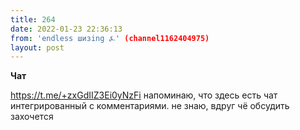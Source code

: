 ```yaml
---
title: 264
date: 2022-01-23 22:36:13
from: 'endless шизing ⍼' (channel1162404975)
layout: post
---
```


**Чат**

<https://t.me/+zxGdIIZ3Ei0yNzFi> напоминаю, что здесь есть чат интегрированный с комментариями. не знаю, вдруг чё обсудить захочется

